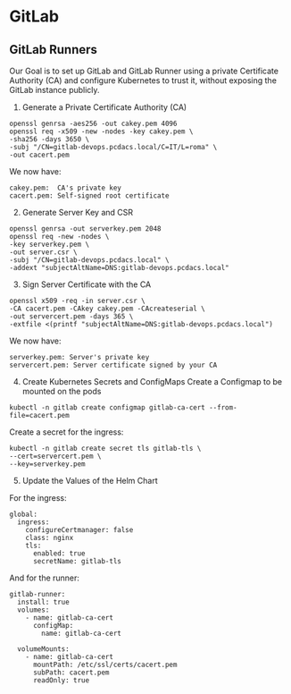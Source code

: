 # GitLab

  

## GitLab Runners

Our Goal is to set up GitLab and GitLab Runner using a private Certificate Authority (CA) and configure Kubernetes to trust it, without exposing the GitLab instance publicly.

  

1. Generate a Private Certificate Authority (CA)
```
openssl genrsa -aes256 -out cakey.pem 4096
openssl req -x509 -new -nodes -key cakey.pem \
-sha256 -days 3650 \
-subj "/CN=gitlab-devops.pcdacs.local/C=IT/L=roma" \
-out cacert.pem
```
We now have:
```
cakey.pem:  CA's private key
cacert.pem: Self-signed root certificate
```
  
2. Generate Server Key and CSR
```
openssl genrsa -out serverkey.pem 2048
openssl req -new -nodes \
-key serverkey.pem \
-out server.csr \
-subj "/CN=gitlab-devops.pcdacs.local" \
-addext "subjectAltName=DNS:gitlab-devops.pcdacs.local"
```
3. Sign Server Certificate with the CA
```
openssl x509 -req -in server.csr \
-CA cacert.pem -CAkey cakey.pem -CAcreateserial \
-out servercert.pem -days 365 \
-extfile <(printf "subjectAltName=DNS:gitlab-devops.pcdacs.local")
```
We now have:
```
serverkey.pem: Server's private key
servercert.pem: Server certificate signed by your CA
```
4. Create Kubernetes Secrets and ConfigMaps
Create a Configmap to be mounted on the pods

```
kubectl -n gitlab create configmap gitlab-ca-cert --from-file=cacert.pem
```

Create a secret for the ingress:
```
kubectl -n gitlab create secret tls gitlab-tls \
--cert=servercert.pem \
--key=serverkey.pem
```
5. Update the Values of the Helm Chart

For the ingress:
```
global:
  ingress:
    configureCertmanager: false
    class: nginx
    tls:
      enabled: true
      secretName: gitlab-tls
```
And for the runner:
```
gitlab-runner:
  install: true
  volumes:
    - name: gitlab-ca-cert
      configMap:
        name: gitlab-ca-cert

  volumeMounts:
    - name: gitlab-ca-cert
      mountPath: /etc/ssl/certs/cacert.pem
      subPath: cacert.pem
      readOnly: true
```
